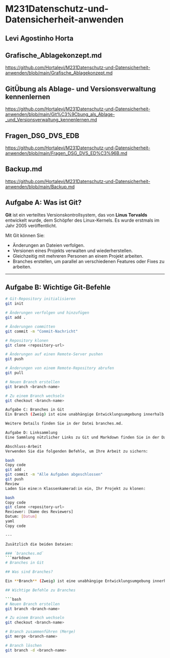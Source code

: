 # M231Datenschutz-und-Datensicherheit-anwenden

## Levi Agostinho Horta

## Grafische_Ablagekonzept.md
https://github.com/Hortalevi/M231Datenschutz-und-Datensicherheit-anwenden/blob/main/Grafische_Ablagekonzept.md

## GitÜbung als Ablage- und Versionsverwaltung kennenlernen
https://github.com/Hortalevi/M231Datenschutz-und-Datensicherheit-anwenden/blob/main/Git%C3%9Cbung_als_Ablage-_und_Versionsverwaltung_kennenlernen.md

## Fragen_DSG_DVS_EDB
https://github.com/Hortalevi/M231Datenschutz-und-Datensicherheit-anwenden/blob/main/Fragen_DSG_DVS_ED%C3%96B.md

## Backup.md
https://github.com/Hortalevi/M231Datenschutz-und-Datensicherheit-anwenden/blob/main/Backup.md

## Aufgabe A: Was ist Git?

**Git** ist ein verteiltes Versionskontrollsystem, das von **Linus Torvalds** entwickelt wurde, dem Schöpfer des Linux-Kernels. Es wurde erstmals im Jahr 2005 veröffentlicht.

Mit Git können Sie:

- Änderungen an Dateien verfolgen.
- Versionen eines Projekts verwalten und wiederherstellen.
- Gleichzeitig mit mehreren Personen an einem Projekt arbeiten.
- Branches erstellen, um parallel an verschiedenen Features oder Fixes zu arbeiten.

---

## Aufgabe B: Wichtige Git-Befehle

```bash
# Git-Repository initialisieren
git init

# Änderungen verfolgen und hinzufügen
git add .

# Änderungen committen
git commit -m "Commit-Nachricht"

# Repository klonen
git clone <repository-url>

# Änderungen auf einen Remote-Server pushen
git push

# Änderungen von einem Remote-Repository abrufen
git pull

# Neuen Branch erstellen
git branch <branch-name>

# Zu einem Branch wechseln
git checkout <branch-name>

Aufgabe C: Branches in Git
Ein Branch (Zweig) ist eine unabhängige Entwicklungsumgebung innerhalb eines Git-Repositories. Branches ermöglichen es Entwicklern, an neuen Features, Bugfixes oder Experimenten zu arbeiten, ohne den Hauptcode (z. B. main) zu beeinflussen.

Weitere Details finden Sie in der Datei branches.md.

Aufgabe D: Linksammlung
Eine Sammlung nützlicher Links zu Git und Markdown finden Sie in der Datei links.md.

Abschluss-Arbeit
Verwenden Sie die folgenden Befehle, um Ihre Arbeit zu sichern:

bash
Copy code
git add .
git commit -m "Alle Aufgaben abgeschlossen"
git push
Review
Laden Sie eine:n Klassenkamerad:in ein, Ihr Projekt zu klonen:

bash
Copy code
git clone <repository-url>
Reviewer: [Name des Reviewers]
Datum: [Datum]
yaml
Copy code

---

Zusätzlich die beiden Dateien:

### `branches.md`
```markdown
# Branches in Git

## Was sind Branches?

Ein **Branch** (Zweig) ist eine unabhängige Entwicklungsumgebung innerhalb eines Git-Repositories. Branches ermöglichen es Entwicklern, an neuen Features, Bugfixes oder Experimenten zu arbeiten, ohne den Hauptcode (z. B. `main`) zu beeinflussen.

## Wichtige Befehle zu Branches

```bash
# Neuen Branch erstellen
git branch <branch-name>

# Zu einem Branch wechseln
git checkout <branch-name>

# Branch zusammenführen (Merge)
git merge <branch-name>

# Branch löschen
git branch -d <branch-name>

